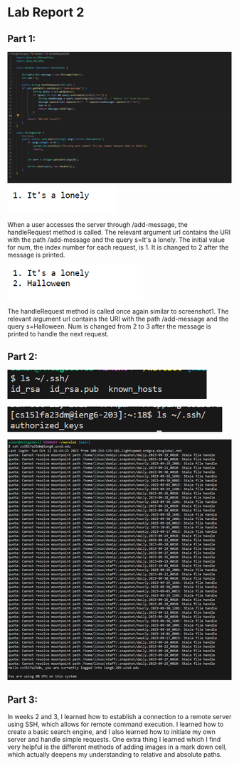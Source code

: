 # Lab Report 2

## Part 1:

![Image](Lab-Report2-Code.png)
![Image](Screenshot1-lab2.png)

When a user accesses the server through /add-message, the handleRequest method is called.
The relevant argument url contains the URI with the path /add-message and the query s=It's a lonely.
The initial value for num, the index number for each request, is 1. It is changed to 2 after the message is printed.


![Image](Screenshot2-lab2.png)

The handleRequest method is called once again similar to screenshot1.
The relevant argument url contains the URI with the path /add-message and the query s=Halloween.
Num is changed from 2 to 3 after the message is printed to handle the next request.


## Part 2:

![Image](PrivateKey.png)

![Image](PublicKey.png)

![Image](WithoutPassword.png)

## Part 3:

In weeks 2 and 3, I learned how to establish a connection to a remote server using SSH, which allows for remote command execution. I learned how to create a basic search engine, and I also learned how to initiate my own server and handle simple requests. One extra thing I learned which I find very helpful is the different methods of adding images in a mark down cell, which actually deepens my understanding to relative and absolute paths.





